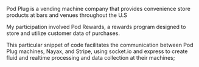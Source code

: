 Pod Plug is a vending machine company that provides convenience store products at bars and venues throughout the U.S

My participation involved Pod Rewards, a rewards program designed to store and utilize customer data of purchases. 

This particular snippet of code facilitates the communication between Pod Plug machines, Nayax, and Stripe, using socket.io and express to create fluid and realtime processing and data collection at their machines;